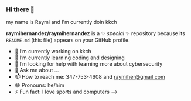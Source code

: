 ### Hi there 👋

my name is Raymi and l'm currently doin kkch

**raymihernandez/raymihernandez** is a ✨ _special_ ✨ repository because its `README.md` (this file) appears on your GitHub profile.


- 🔭 I’m currently working on kkch
- 🌱 I’m currently learning coding and designing
- 🤔 I’m looking for help with learning more about cybersecurity
- 💬 Ask me about ...
- 📫 How to reach me: 347-753-4608 and raymiher@gmail.com
- 😄 Pronouns: he/him
- ⚡ Fun fact: l love sports and computers
-->
